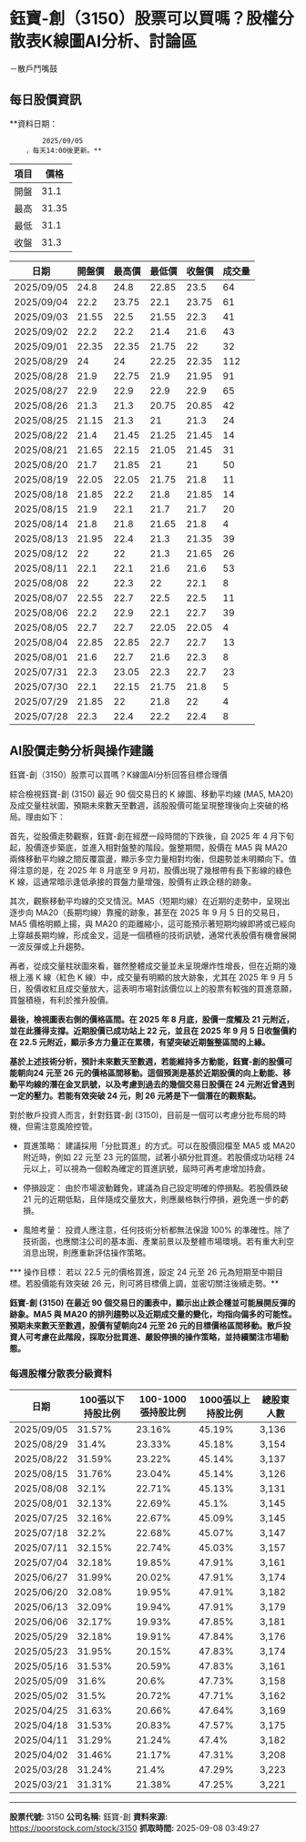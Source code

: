 # 鈺寶-創（3150）股票可以買嗎？股權分散表K線圖AI分析、討論區
－散戶鬥嘴鼓

## 每日股價資訊

**資料日期：
        
            2025/09/05
        ，每天14:00後更新。**

| 項目 | 價格 |
|------|------|
| 開盤 | 31.1 |
| 最高 | 31.35 |
| 最低 | 31.1 |
| 收盤 | 31.3 |

| 日期 | 開盤價 | 最高價 | 最低價 | 收盤價 | 成交量 |
|------|--------|--------|--------|--------|--------|
| 2025/09/05 | 24.8 | 24.8 | 22.85 | 23.5 | 64 |
| 2025/09/04 | 22.2 | 23.75 | 22.1 | 23.75 | 61 |
| 2025/09/03 | 21.55 | 22.5 | 21.55 | 22.3 | 41 |
| 2025/09/02 | 22.2 | 22.2 | 21.4 | 21.6 | 43 |
| 2025/09/01 | 22.35 | 22.35 | 21.75 | 22 | 32 |
| 2025/08/29 | 24 | 24 | 22.25 | 22.35 | 112 |
| 2025/08/28 | 21.9 | 22.75 | 21.9 | 21.95 | 91 |
| 2025/08/27 | 22.9 | 22.9 | 22.9 | 22.9 | 65 |
| 2025/08/26 | 21.3 | 21.3 | 20.75 | 20.85 | 42 |
| 2025/08/25 | 21.15 | 21.3 | 21 | 21.3 | 24 |
| 2025/08/22 | 21.4 | 21.45 | 21.25 | 21.45 | 14 |
| 2025/08/21 | 21.65 | 22.15 | 21.05 | 21.45 | 31 |
| 2025/08/20 | 21.7 | 21.85 | 21 | 21 | 50 |
| 2025/08/19 | 22.05 | 22.05 | 21.75 | 21.8 | 11 |
| 2025/08/18 | 21.85 | 22.2 | 21.8 | 21.85 | 14 |
| 2025/08/15 | 21.9 | 22.1 | 21.7 | 21.7 | 20 |
| 2025/08/14 | 21.8 | 21.8 | 21.65 | 21.8 | 4 |
| 2025/08/13 | 21.95 | 22.4 | 21.3 | 21.35 | 39 |
| 2025/08/12 | 22 | 22 | 21.3 | 21.65 | 26 |
| 2025/08/11 | 22.1 | 22.1 | 21.6 | 21.6 | 53 |
| 2025/08/08 | 22 | 22.3 | 22 | 22.1 | 8 |
| 2025/08/07 | 22.55 | 22.7 | 22.5 | 22.5 | 11 |
| 2025/08/06 | 22.2 | 22.9 | 22.1 | 22.7 | 39 |
| 2025/08/05 | 22.7 | 22.7 | 22.05 | 22.05 | 4 |
| 2025/08/04 | 22.85 | 22.85 | 22.7 | 22.7 | 13 |
| 2025/08/01 | 21.6 | 22.7 | 21.6 | 22.3 | 8 |
| 2025/07/31 | 22.3 | 23.05 | 22.3 | 22.7 | 23 |
| 2025/07/30 | 22.1 | 22.15 | 21.75 | 21.8 | 5 |
| 2025/07/29 | 21.85 | 22 | 21.8 | 22 | 4 |
| 2025/07/28 | 22.3 | 22.4 | 22.2 | 22.4 | 8 |

## AI股價走勢分析與操作建議

鈺寶-創（3150）股票可以買嗎？K線圖AI分析回答目標合理價

綜合檢視鈺寶-創 (3150) 最近 90 個交易日的 K 線圖、移動平均線 (MA5, MA20) 及成交量柱狀圖，預期未來數天至數週，該股股價可能呈現整理後向上突破的格局。理由如下：

首先，從股價走勢觀察，鈺寶-創在經歷一段時間的下跌後，自 2025 年 4 月下旬起，股價逐步築底，並進入相對盤整的階段。盤整期間，股價在 MA5 與 MA20 兩條移動平均線之間反覆震盪，顯示多空力量相對均衡，但趨勢並未明顯向下。值得注意的是，在 2025 年 8 月底至 9 月初，股價出現了幾根帶有長下影線的綠色 K 線，這通常暗示逢低承接的買盤力量增強，股價有止跌企穩的跡象。

其次，觀察移動平均線的交叉情況。MA5（短期均線）在近期的走勢中，呈現出逐步向 MA20（長期均線）靠攏的跡象，甚至在 2025 年 9 月 5 日的交易日，MA5 價格明顯上揚，與 MA20 的距離縮小，這可能預示著短期均線即將或已經向上穿越長期均線，形成金叉，這是一個積極的技術訊號，通常代表股價有機會展開一波反彈或上升趨勢。

再者，從成交量柱狀圖來看，雖然整體成交量並未呈現爆炸性增長，但在近期的幾根上漲 K 線（紅色 K 線）中，成交量有明顯的放大跡象，尤其在 2025 年 9 月 5 日，股價收紅且成交量放大，這表明市場對該價位以上的股票有較強的買進意願，買盤積極，有利於推升股價。

**最後，檢視圖表右側的價格區間。在 2025 年 8 月底，股價一度觸及 21 元附近，並在此獲得支撐。近期股價已成功站上 22 元，並且在 2025 年 9 月 5 日收盤價約在 22.5 元附近，顯示多方力量正在累積，有望突破近期盤整區間的上緣。**

**基於上述技術分析，預計未來數天至數週，若能維持多方動能，鈺寶-創的股價可能朝向24 元至 26 元的價格區間移動。這個預測是基於近期股價的向上動能、移動平均線的潛在金叉訊號，以及考慮到過去的幾個交易日股價在 24 元附近曾遇到一定的壓力。若能有效突破 24 元，則 26 元將是下一個潛在的觀察點。**

對於散戶投資人而言，針對鈺寶-創 (3150)，目前是一個可以考慮分批布局的時機，但需注意風險控管。

*   買進策略： 建議採用「分批買進」的方式。可以在股價回檔至 MA5 或 MA20 附近時，例如 22 元至 23 元的區間，試著小額分批買進。若股價成功站穩 24 元以上，可以視為一個較為確定的買進訊號，屆時可再考慮增加持倉。

*   停損設定： 由於市場波動難免，建議為自己設定明確的停損點。若股價跌破 21 元的近期低點，且伴隨成交量放大，則應嚴格執行停損，避免進一步的虧損。

*   風險考量： 投資人應注意，任何技術分析都無法保證 100% 的準確性。除了技術面，也應關注公司的基本面、產業前景以及整體市場環境。若有重大利空消息出現，則應重新評估操作策略。

***   操作目標： 若以 22.5 元的價格買進，設定 24 元至 26 元為短期至中期目標。若股價能有效突破 26 元，則可將目標價上調，並密切關注後續走勢。**

**鈺寶-創 (3150) 在最近 90 個交易日的圖表中，顯示出止跌企穩並可能展開反彈的跡象。MA5 與 MA20 的排列趨勢以及近期成交量的變化，均指向偏多的可能性。預期未來數天至數週，股價有望朝向24 元至 26 元的目標價格區間移動。散戶投資人可考慮在此階段，採取分批買進、嚴設停損的操作策略，並持續關注市場動態。**

### 每週股權分散表分級資料

| 日期 | 100張以下持股比例 | 100-1000張持股比例 | 1000張以上持股比例 | 總股東人數 |
|------|-------------------|--------------------|--------------------|----------|
| 2025/09/05 | 31.57% | 23.16% | 45.19% | 3,136 |
| 2025/08/29 | 31.4% | 23.33% | 45.18% | 3,154 |
| 2025/08/22 | 31.59% | 23.22% | 45.14% | 3,137 |
| 2025/08/15 | 31.76% | 23.04% | 45.14% | 3,126 |
| 2025/08/08 | 32.1% | 22.71% | 45.13% | 3,131 |
| 2025/08/01 | 32.13% | 22.69% | 45.1% | 3,145 |
| 2025/07/25 | 32.16% | 22.67% | 45.09% | 3,145 |
| 2025/07/18 | 32.2% | 22.68% | 45.07% | 3,147 |
| 2025/07/11 | 32.15% | 22.74% | 45.03% | 3,157 |
| 2025/07/04 | 32.18% | 19.85% | 47.91% | 3,161 |
| 2025/06/27 | 31.99% | 20.02% | 47.91% | 3,174 |
| 2025/06/20 | 32.08% | 19.95% | 47.91% | 3,182 |
| 2025/06/13 | 32.09% | 19.94% | 47.91% | 3,179 |
| 2025/06/06 | 32.17% | 19.93% | 47.85% | 3,181 |
| 2025/05/29 | 32.18% | 19.91% | 47.84% | 3,176 |
| 2025/05/23 | 31.95% | 20.15% | 47.83% | 3,174 |
| 2025/05/16 | 31.53% | 20.59% | 47.83% | 3,161 |
| 2025/05/09 | 31.6% | 20.6% | 47.73% | 3,158 |
| 2025/05/02 | 31.5% | 20.72% | 47.71% | 3,162 |
| 2025/04/25 | 31.63% | 20.66% | 47.64% | 3,169 |
| 2025/04/18 | 31.53% | 20.83% | 47.57% | 3,175 |
| 2025/04/11 | 31.29% | 21.24% | 47.4% | 3,182 |
| 2025/04/02 | 31.46% | 21.17% | 47.31% | 3,208 |
| 2025/03/28 | 31.24% | 21.4% | 47.29% | 3,223 |
| 2025/03/21 | 31.31% | 21.38% | 47.25% | 3,221 |

---

**股票代號:** 3150
**公司名稱:** 鈺寶-創
**資料來源:** https://poorstock.com/stock/3150
**抓取時間:** 2025-09-08 03:49:27